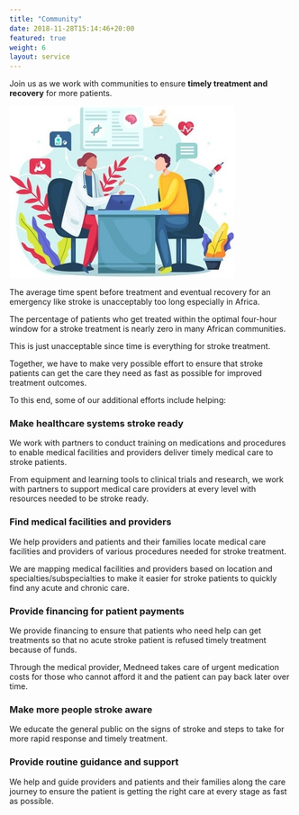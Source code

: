 ```yaml
---
title: "Community"
date: 2018-11-28T15:14:46+20:00 
featured: true
weight: 6
layout: service
---
```


Join us as we work with communities to ensure **timely treatment and recovery** for more patients.

![Medical Community](/images/illustrations/patient.jpg)
 

The average time spent before treatment and eventual recovery for an emergency like stroke is unacceptably too long especially in Africa. 

The percentage of patients who get treated within the optimal four-hour window for a stroke treatment is nearly zero in many African communities. 

This is just unacceptable since time is everything for stroke treatment. 

Together, we have to make very possible effort to ensure that stroke patients can get the care they need as fast as possible for improved treatment outcomes. 

To this end, some of our additional efforts include helping:


### Make healthcare systems stroke ready 

We work with partners to conduct training on medications and procedures to enable medical facilities and providers deliver timely medical care to stroke patients. 

From equipment and learning tools to clinical trials and research, we work with partners to support medical care providers at every level with resources needed to be stroke ready.


### Find medical facilities and providers 

We help providers and patients and their families locate medical care facilities and providers of various procedures needed for stroke treatment. 

We are mapping medical facilities and providers based on location and specialties/subspecialties to make it easier for stroke patients to quickly find any acute and chronic care.


### Provide financing for patient payments 

We provide financing to ensure that patients who need help can get treatments so that no acute stroke patient is refused timely treatment because of funds. 

Through the medical provider, Medneed takes care of urgent medication costs for those who cannot afford it and the patient can pay back later over time.


### Make more people stroke aware 

We educate the general public on the signs of stroke and steps to take for more rapid response and timely treatment.

### Provide routine guidance and support

We help and guide providers and patients and their families along the care journey to ensure the patient is getting the right care at every stage as fast as possible.

<br>

